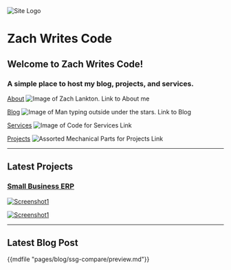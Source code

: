 <div class="logo">
    <img src="/imgs/zwc.logo.png" alt="Site Logo" />
    <h1>Zach Writes Code</h1>
</div>

## Welcome to Zach Writes Code!

### A simple place to host my blog, projects, and services.

<div class="cards">

<a href="/about"><label>About</label></a>
![Image of Zach Lankton. Link to About me](/imgs/me.jpg)

<a href="/blog"><label>Blog</label></a>
![Image of Man typing outside under the stars. Link to Blog](/imgs/blog.jpg)

<a href="/services"><label>Services</label></a>
![Image of Code for Services Link](/imgs/code.jpg)

<a href="/projects"><label>Projects</label></a>
![Assorted Mechanical Parts for Projects Link](/imgs/projects.jpg)

</div>

---

## Latest Projects

<a href="/projects/erp">
<div class="card">

### Small Business ERP

<div class="row">

![Screenshot1](/imgs/erpcap1.png)

![Screenshot1](/imgs/erpcap2.png)

</div>

</div>
</a>

---

## Latest Blog Post

{{mdfile "pages/blog/ssg-compare/preview.md"}}
